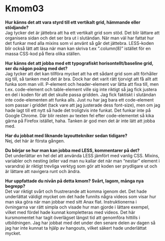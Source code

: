 Kmom03
===============================

**Hur känns det att vara styrd till ett vertikalt grid, hämmande eller stödjande?**  
Jag tycker det är jättebra att ha ett vertikalt grid som stöd. Det blir lättare att organisera sidan 
och det ser bra ut i slutändan. När man väl har fattat hur det funkar med alla mixins som vi använt 
så går det jättebra. LESS-koden blir också lätt att läsa när man kan skriva t.ex “.column(8)” istället 
för en massa CSS-kod på flera olika ställen.


**Hur känns det att jobba med ett typografiskt horisontellt/baseline grid, ser du någon poäng med det?**  
Jag tycker att det kan tillföra mycket att ha ett sådant grid som allt förhåller sig till, så tanken 
med det är bra. Dock har det varit rätt tjorvigt att få allt att funka som man vill. P-element och 
header-element var lätta att fixa till, men t.ex. code-element och table-element ville sig inte riktigt 
så jag fick justera en del i koden för att det skulle passa gridden. Jag fick faktiskt i slutändan inte 
code-elementen att funka alls. Just nu har jag bara ett code-element som passar i griddet (tack vare att 
jag justerade dess font-size), men om jag hade lagt till ett nytt så hade det troligtvis inte funkat.
Det funkar inte på Google Chrome. Där blir resten av texten fel efter code-elementet så kika gärna på 
Firefox istället, haha. Tanken är god men det är inte lätt att jobba med.


**Har du jobbat med liknande layouttekniker sedan tidigare?**  
Nej, det här är första gången.


**Du börjar se hur man kan jobba med LESS, kommentarer på det?**  
Det underlättar en hel del att använda LESS jämfört med vanlig CSS. Mixins, variabler och nesting (eller 
vad man nu kallar det när man “nestar” element i varandra) är riktigt trevliga verktyg som gör att koden 
ser prydligare ut och är lättare att navigera runt och ändra.


**Hur uppfattade du nivån på detta kmom? Svårt, lagom, många nya begrepp?**  
Det var riktigt svårt och frustrerande att komma igenom det. Det hade underlättat väldigt mycket om det hade 
funnits några videos som visar hur man ska göra när man jobbar med sitt Anax flat. Instruktionerna i 
övningarna var rätt simpla och visade hur man gjorde i lättare exempel, vilket med fördel hade kunnat 
kompletteras med videos. Det här kursmomentet har tagit överlägset längst tid att genomföra hittills i 
utbildningen. Jag har jobbat med det under den senare delen av dagen så jag har inte kunnat ta hjälp av 
hangouts, vilket säkert hade underlättat mycket.

